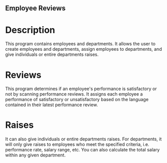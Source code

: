 ## Employee Reviews

# Description

This program contains employees and departments. It allows the user to create employees and departments, assign employees to departments, and give individuals or entire departments raises.

# Reviews

This program determines if an employee's performance is satisfactory or not by scanning performance reviews. It assigns each employee a performance of satisfactory or unsatisfactory based on the language contained in their latest performance review.

# Raises

It can also give individuals or entire departments raises. For departments, it will only give raises to employees who meet the specified criteria, i.e. performance rate, salary range, etc. You can also calculate the total salary within any given department.

